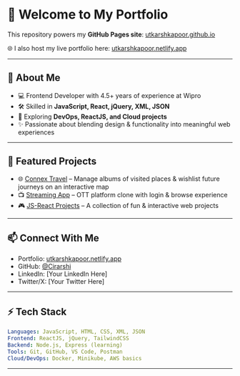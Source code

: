 # 👋 Welcome to My Portfolio  

This repository powers my **GitHub Pages site**: [utkarshkapoor.github.io](https://utkarshkapoor.github.io/)  

🌐 I also host my live portfolio here: [utkarshkapoor.netlify.app](https://utkarshkapoor.netlify.app/)  

---

## 📌 About Me  
- 💻 Frontend Developer with 4.5+ years of experience at Wipro  
- 🛠 Skilled in **JavaScript, React, jQuery, XML, JSON**  
- 🚀 Exploring **DevOps, ReactJS, and Cloud projects**  
- ✨ Passionate about blending design & functionality into meaningful web experiences  

---

## 🧰 Featured Projects  
- 🌐 [Connex Travel](https://connextravel.netlify.app/) – Manage albums of visited places & wishlist future journeys on an interactive map  
- 📺 [Streaming App](https://github.com/Cirarshi/StreamingApp) – OTT platform clone with login & browse experience  
- 🎮 [JS-React Projects](https://github.com/Cirarshi/Js-React-Projects) – A collection of fun & interactive web projects  

---

## 📫 Connect With Me  
- Portfolio: [utkarshkapoor.netlify.app](https://utkarshkapoor.netlify.app/)  
- GitHub: [@Cirarshi](https://github.com/Cirarshi)  
- LinkedIn: [Your LinkedIn Here]  
- Twitter/X: [Your Twitter Here]  

---

## ⚡ Tech Stack  

```yaml
Languages: JavaScript, HTML, CSS, XML, JSON
Frontend: ReactJS, jQuery, TailwindCSS
Backend: Node.js, Express (learning)
Tools: Git, GitHub, VS Code, Postman
Cloud/DevOps: Docker, Minikube, AWS basics
```

---
